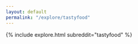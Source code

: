 ```yaml
---
layout: default
permalink: "/explore/tastyfood"
---
```


<link rel="stylesheet" type="text/css" href="/static/css/explore.css">
{% include explore.html subreddit="tastyfood" %}
